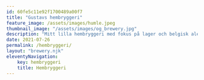 ```yaml
---
id: 60fe5c11e92f1700489a00f7
title: "Gustavs hembryggeri"
feature_image: /assets/images/humle.jpeg
thumbnail_image: "/assets/images/og_brewery.jpg"
description: "Mitt lilla hembryggeri med fokus på lager och belgisk ale."
date: 2021-07-26
permalink: /hembryggeri/
layout: "brewery.njk"
eleventyNavigation:
    key: hembryggeri
    title: Hembryggeri
---
```



